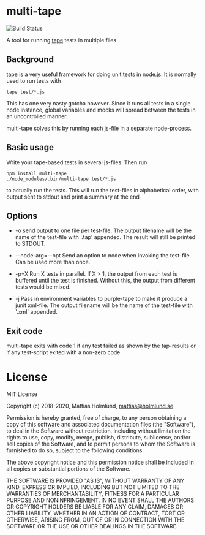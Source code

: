 # multi-tape

[![Build Status](https://travis-ci.org/mattiash/node-multi-tape.svg?branch=master)](https://travis-ci.org/mattiash/node-multi-tape)

A tool for running [tape](https://github.com/substack/tape) tests in multiple files

## Background

tape is a very useful framework for doing unit tests in node.js. It is normally
used to run tests with

    tape test/*.js

This has one very nasty gotcha however. Since it runs all tests in a single node
instance, global variables and mocks will spread between the tests in an
uncontrolled manner.

multi-tape solves this by running each js-file in a separate node-process.

## Basic usage

Write your tape-based tests in several js-files. Then run

    npm install multi-tape
    ./node_modules/.bin/multi-tape test/*.js

to actually run the tests. This will run the test-files in alphabetical order,
with output sent to stdout and print a summary at the end

## Options

-   -o send output to one file per test-file. The output filename will be the name
    of the test-file with '.tap' appended. The result will still be printed to
    STDOUT.

-   --node-arg=--opt Send an option to node when invoking the test-file. Can be
    used more than once.

-   -p=X Run X tests in parallel. If X > 1, the output from each test is buffered
    until the test is finished. Without this, the output from different tests would
    be mixed.

-   -j Pass in environment variables to purple-tape to make it produce
    a junit xml-file. The output filename will be the name
    of the test-file with '.xml' appended.

## Exit code

multi-tape exits with code 1 if any test failed as shown by the tap-results or
if any test-script exited with a non-zero code.

# License

MIT License

Copyright (c) 2018-2020, Mattias Holmlund, <mattias@holmlund.se>

Permission is hereby granted, free of charge, to any person obtaining a copy of this software and associated documentation files (the "Software"), to deal in the Software without restriction, including without limitation the rights to use, copy, modify, merge, publish, distribute, sublicense, and/or sell copies of the Software, and to permit persons to whom the Software is furnished to do so, subject to the following conditions:

The above copyright notice and this permission notice shall be included in all copies or substantial portions of the Software.

THE SOFTWARE IS PROVIDED "AS IS", WITHOUT WARRANTY OF ANY KIND, EXPRESS OR IMPLIED, INCLUDING BUT NOT LIMITED TO THE WARRANTIES OF MERCHANTABILITY, FITNESS FOR A PARTICULAR PURPOSE AND NONINFRINGEMENT. IN NO EVENT SHALL THE AUTHORS OR COPYRIGHT HOLDERS BE LIABLE FOR ANY CLAIM, DAMAGES OR OTHER LIABILITY, WHETHER IN AN ACTION OF CONTRACT, TORT OR OTHERWISE, ARISING FROM, OUT OF OR IN CONNECTION WITH THE SOFTWARE OR THE USE OR OTHER DEALINGS IN THE SOFTWARE.
